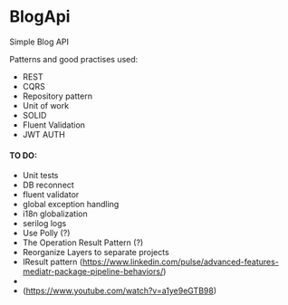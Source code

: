 # BlogApi
Simple Blog API 

Patterns and good practises used:
- REST
- CQRS
- Repository pattern
- Unit of work
- SOLID
- Fluent Validation
- JWT AUTH

#### TO DO:
- Unit tests
- DB reconnect
- fluent validator
- global exception handling
- i18n globalization
- serilog logs
- Use Polly (?)
- The Operation Result Pattern (?)
- Reorganize Layers to separate projects
- IResult pattern (https://www.linkedin.com/pulse/advanced-features-mediatr-package-pipeline-behaviors/)
- 
- (https://www.youtube.com/watch?v=a1ye9eGTB98)



